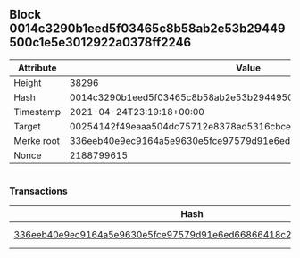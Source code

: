 ## Block 0014c3290b1eed5f03465c8b58ab2e53b29449500c1e5e3012922a0378ff2246

Attribute | Value
--- | ---
Height | 38296
Hash | 0014c3290b1eed5f03465c8b58ab2e53b29449500c1e5e3012922a0378ff2246
Timestamp | 2021-04-24T23:19:18+00:00
Target | 00254142f49eaaa504dc75712e8378ad5316cbcead634704b3734b6271167cc4
Merke root | 336eeb40e9ec9164a5e9630e5fce97579d91e6ed66866418c2b87de828bc1500
Nonce | 2188799615

```

```

### Transactions

Hash | Amount
--- | ---
[336eeb40e9ec9164a5e9630e5fce97579d91e6ed66866418c2b87de828bc1500](336eeb40e9ec9164a5e9630e5fce97579d91e6ed66866418c2b87de828bc1500.md) | 10.00000000 SKEPTI 
